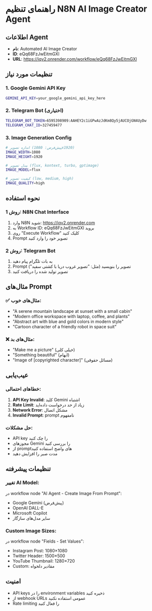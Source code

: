 # راهنمای تنظیم N8N AI Image Creator Agent

## اطلاعات Agent
- **نام**: Automated AI Image Creator
- **ID**: eQq68FzJwEitmGXl  
- **URL**: https://iqv2.onrender.com/workflow/eQq68FzJwEitmGXl

## تنظیمات مورد نیاز

### 1. Google Gemini API Key
```bash
GEMINI_API_KEY=your_google_gemini_api_key_here
```

### 2. Telegram Bot (اختیاری)
```bash
TELEGRAM_BOT_TOKEN=6595398909:AAHEY2c1iGPwAzJdKm8Qy5jAUCOjGN4UyDw
TELEGRAM_CHAT_ID=327459477
```

### 3. Image Generation Config
```bash
# اندازه تصویر (پیش‌فرض: 1080x1920)
IMAGE_WIDTH=1080
IMAGE_HEIGHT=1920

# مدل تصویر (flux, kontext, turbo, gptimage)
IMAGE_MODEL=flux

# کیفیت تصویر (low, medium, high)
IMAGE_QUALITY=high
```

## نحوه استفاده

### روش 1: N8N Chat Interface
1. وارد N8N شوید: https://iqv2.onrender.com
2. به Workflow ID: eQq68FzJwEitmGXl بروید
3. روی "Execute Workflow" کلیک کنید
4. Prompt تصویر خود را وارد کنید

### روش 2: Telegram Bot
1. به بات تلگرام پیام دهید
2. Prompt تصویر را بنویسید (مثل: "تصویر غروب دریا با کشتی سفید")
3. تصویر تولید شده را دریافت کنید

## مثال‌های Prompt

### ✅ مثال‌های خوب:
- "A serene mountain landscape at sunset with a small cabin"
- "Modern office workspace with laptop, coffee, and plants"
- "Abstract art with blue and gold colors in modern style"
- "Cartoon character of a friendly robot in space suit"

### ❌ مثال‌های بد:
- "Make me a picture" (خیلی کلی)
- "Something beautiful" (ابهام)
- "Image of [copyrighted character]" (مسائل حقوقی)

## عیب‌یابی

### خطاهای احتمالی:
1. **API Key Invalid**: کلید Gemini اشتباه
2. **Rate Limit**: زیاد از حد درخواست داده‌اید
3. **Network Error**: مشکل اتصال
4. **Invalid Prompt**: prompt نامفهوم

### حل مشکلات:
- API key را چک کنید
- مجوزهای Gemini را بررسی کنید
- از prompt‌های واضح استفاده کنید
- مدت صبر را افزایش دهید

## تنظیمات پیشرفته

### تغییر AI Model:
در workflow node "AI Agent - Create Image From Prompt":
- Google Gemini (پیش‌فرض)
- OpenAI DALL-E
- Microsoft Copilot
- سایر مدل‌های سازگار

### Custom Image Sizes:
در workflow node "Fields - Set Values":
- Instagram Post: 1080×1080
- Twitter Header: 1500×500  
- YouTube Thumbnail: 1280×720
- Custom: مقادیر دلخواه

## امنیت
- API keys را در environment variables ذخیره کنید
- از webhook URLs عمومی استفاده نکنید
- Rate limiting را فعال کنید